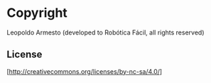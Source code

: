 Copyright 
=========

Leopoldo Armesto (developed to Robótica Fácil, all rights reserved)

License
---------

[http://creativecommons.org/licenses/by-nc-sa/4.0/]
